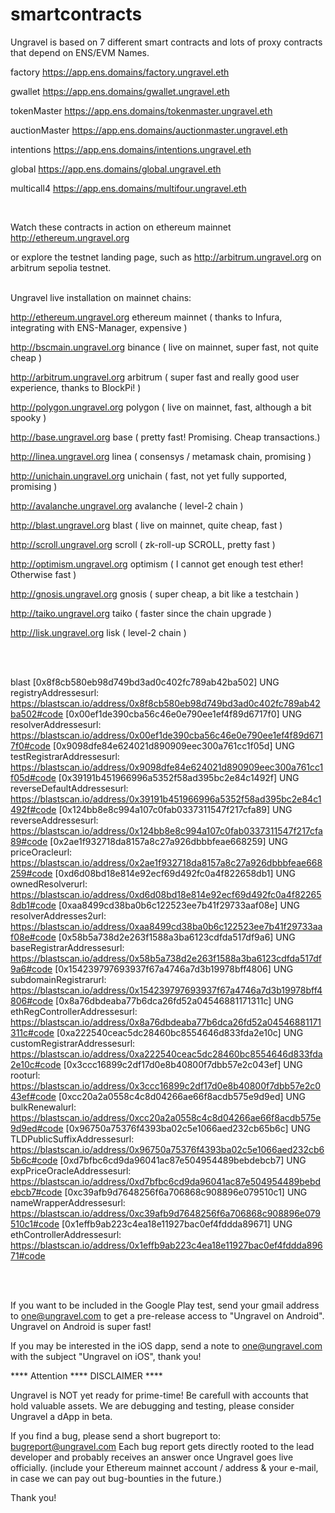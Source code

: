 # smartcontracts
Ungravel is based on 7 different smart contracts and lots of proxy contracts that depend on ENS/EVM Names.


factory        https://app.ens.domains/factory.ungravel.eth

gwallet        https://app.ens.domains/gwallet.ungravel.eth

tokenMaster    https://app.ens.domains/tokenmaster.ungravel.eth

auctionMaster  https://app.ens.domains/auctionmaster.ungravel.eth

intentions     https://app.ens.domains/intentions.ungravel.eth

global         https://app.ens.domains/global.ungravel.eth

multicall4     https://app.ens.domains/multifour.ungravel.eth

<br>


Watch these contracts in action on ethereum mainnet  http://ethereum.ungravel.org

or explore the testnet landing page, such as http://arbitrum.ungravel.org on arbitrum sepolia testnet.
<br><br>

Ungravel live installation on mainnet chains:

http://ethereum.ungravel.org ethereum mainnet          ( thanks to Infura, integrating with ENS-Manager, expensive )

http://bscmain.ungravel.org binance                    ( live on mainnet, super fast, not quite cheap )

http://arbitrum.ungravel.org arbitrum                  ( super fast and really good user experience, thanks to BlockPi! )

http://polygon.ungravel.org polygon                    ( live on mainnet, fast, although a bit spooky )

http://base.ungravel.org base                          ( pretty fast! Promising. Cheap transactions.)

http://linea.ungravel.org linea                        ( consensys / metamask chain, promising )

http://unichain.ungravel.org unichain                  ( fast, not yet fully supported, promising )

http://avalanche.ungravel.org avalanche                ( level-2 chain )

http://blast.ungravel.org blast                        ( live on mainnet, quite cheap, fast )

http://scroll.ungravel.org scroll                      ( zk-roll-up SCROLL, pretty fast )

http://optimism.ungravel.org optimism                  ( I cannot get enough test ether! Otherwise fast )

http://gnosis.ungravel.org gnosis                      ( super cheap, a bit like a testchain )

http://taiko.ungravel.org taiko                        ( faster since the chain upgrade )

http://lisk.ungravel.org lisk                          ( level-2 chain )


<br><br>


blast
[0x8f8cb580eb98d749bd3ad0c402fc789ab42ba502]   UNG  registryAddressesurl: https://blastscan.io/address/0x8f8cb580eb98d749bd3ad0c402fc789ab42ba502#code
[0x00ef1de390cba56c46e0e790ee1ef4f89d6717f0]   UNG  resolverAddressesurl: https://blastscan.io/address/0x00ef1de390cba56c46e0e790ee1ef4f89d6717f0#code
[0x9098dfe84e624021d890909eec300a761cc1f05d]   UNG  testRegistrarAddressesurl: https://blastscan.io/address/0x9098dfe84e624021d890909eec300a761cc1f05d#code
[0x39191b451966996a5352f58ad395bc2e84c1492f]   UNG  reverseDefaultAddressesurl: https://blastscan.io/address/0x39191b451966996a5352f58ad395bc2e84c1492f#code
[0x124bb8e8c994a107c0fab0337311547f217cfa89]   UNG  reverseAddressesurl: https://blastscan.io/address/0x124bb8e8c994a107c0fab0337311547f217cfa89#code
[0x2ae1f932718da8157a8c27a926dbbbfeae668259]   UNG  priceOracleurl: https://blastscan.io/address/0x2ae1f932718da8157a8c27a926dbbbfeae668259#code
[0xd6d08bd18e814e92ecf69d492fc0a4f822658db1]   UNG  ownedResolverurl: https://blastscan.io/address/0xd6d08bd18e814e92ecf69d492fc0a4f822658db1#code
[0xaa8499cd38ba0b6c122523ee7b41f29733aaf08e]   UNG  resolverAddresses2url: https://blastscan.io/address/0xaa8499cd38ba0b6c122523ee7b41f29733aaf08e#code
[0x58b5a738d2e263f1588a3ba6123cdfda517df9a6]   UNG  baseRegistrarAddressesurl: https://blastscan.io/address/0x58b5a738d2e263f1588a3ba6123cdfda517df9a6#code
[0x154239797693937f67a4746a7d3b19978bff4806]   UNG  subdomainRegistrarurl: https://blastscan.io/address/0x154239797693937f67a4746a7d3b19978bff4806#code
[0x8a76dbdeaba77b6dca26fd52a04546881171311c]   UNG  ethRegControllerAddressesurl: https://blastscan.io/address/0x8a76dbdeaba77b6dca26fd52a04546881171311c#code
[0xa222540ceac5dc28460bc8554646d833fda2e10c]   UNG  customRegistrarAddressesurl: https://blastscan.io/address/0xa222540ceac5dc28460bc8554646d833fda2e10c#code
[0x3ccc16899c2df17d0e8b40800f7dbb57e2c043ef]   UNG  rooturl: https://blastscan.io/address/0x3ccc16899c2df17d0e8b40800f7dbb57e2c043ef#code
[0xcc20a2a0558c4c8d04266ae66f8acdb575e9d9ed]   UNG  bulkRenewalurl: https://blastscan.io/address/0xcc20a2a0558c4c8d04266ae66f8acdb575e9d9ed#code
[0x96750a75376f4393ba02c5e1066aed232cb65b6c]   UNG  TLDPublicSuffixAddressesurl: https://blastscan.io/address/0x96750a75376f4393ba02c5e1066aed232cb65b6c#code
[0xd7bfbc6cd9da96041ac87e504954489bebdebcb7]   UNG  expPriceOracleAddressesurl: https://blastscan.io/address/0xd7bfbc6cd9da96041ac87e504954489bebdebcb7#code
[0xc39afb9d7648256f6a706868c908896e079510c1]   UNG  nameWrapperAddressesurl: https://blastscan.io/address/0xc39afb9d7648256f6a706868c908896e079510c1#code
[0x1effb9ab223c4ea18e11927bac0ef4fddda89671]   UNG  ethControllerAddressesurl: https://blastscan.io/address/0x1effb9ab223c4ea18e11927bac0ef4fddda89671#code

<br><br>





If you want to be included in the Google Play test, send your gmail address to one@ungravel.com to get a pre-release access to "Ungravel on Android".
<br>
Ungravel on Android is super fast!

If you may be interested in the iOS dapp, send a note to one@ungravel.com with the subject "Ungravel on iOS", thank you!


**** Attention **** DISCLAIMER ****

Ungravel is NOT yet ready for prime-time! Be carefull with accounts that hold valuable assets. We are debugging and testing, please consider Ungravel a dApp in beta.


If you find a bug, please send a short bugreport to: bugreport@ungravel.com
Each bug report gets directly rooted to the lead developer and probably receives an answer once Ungravel goes live officially.
(include your Ethereum mainnet account / address & your e-mail, in case we can pay out bug-bounties in the future.)

Thank you!
